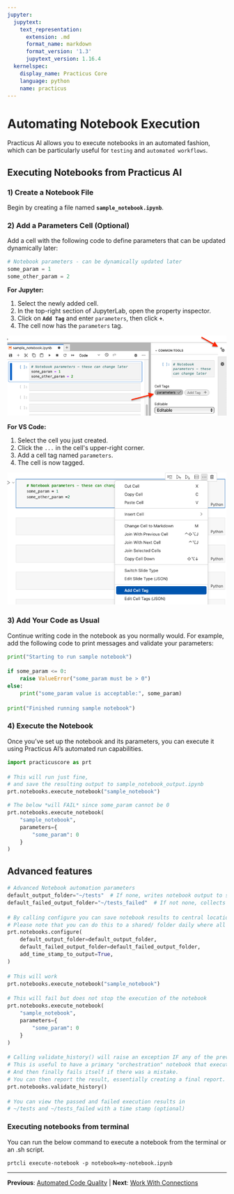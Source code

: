 ```yaml
---
jupyter:
  jupytext:
    text_representation:
      extension: .md
      format_name: markdown
      format_version: '1.3'
      jupytext_version: 1.16.4
  kernelspec:
    display_name: Practicus Core
    language: python
    name: practicus
---
```


<!-- #region -->
# Automating Notebook Execution

Practicus AI allows you to execute notebooks in an automated fashion, which can be particularly useful for `testing` and  `automated workflows`.

## Executing Notebooks from Practicus AI

### 1) Create a Notebook File
Begin by creating a file named **`sample_notebook.ipynb`**.

### 2) Add a Parameters Cell (Optional)
Add a cell with the following code to define parameters that can be updated dynamically later:
```python
# Notebook parameters - can be dynamically updated later
some_param = 1
some_other_param = 2
```

**For Jupyter:**
1. Select the newly added cell.
2. In the top-right section of JupyterLab, open the property inspector.
3. Click on **`Add Tag`** and enter `parameters`, then click **`+`**.
4. The cell now has the `parameters` tag.

![Jupyter](img/jupyter.png)

**For VS Code:**
1. Select the cell you just created.
2. Click the `...` in the cell's upper-right corner.
3. Add a cell tag named `parameters`.
4. The cell is now tagged.

![VS Code](img/vs_code.png)

### 3) Add Your Code as Usual
Continue writing code in the notebook as you normally would. For example, add the following code to print messages and validate your parameters:

```python
print("Starting to run sample notebook")

if some_param <= 0:
    raise ValueError("some_param must be > 0")
else:
    print("some_param value is acceptable:", some_param)

print("Finished running sample notebook")
```

### 4) Execute the Notebook
Once you’ve set up the notebook and its parameters, you can execute it using Practicus AI’s automated run capabilities.
<!-- #endregion -->

```python
import practicuscore as prt

# This will run just fine, 
# and save the resulting output to sample_notebook_output.ipynb
prt.notebooks.execute_notebook("sample_notebook")
```

```python
# The below *will FAIL* since some_param cannot be 0
prt.notebooks.execute_notebook(
    "sample_notebook",
    parameters={
        "some_param": 0 
    }
)
```

## Advanced features

```python
# Advanced Notebook automation parameters
default_output_folder="~/tests"  # If none, writes notebook output to same folder as notebook
default_failed_output_folder="~/tests_failed"  # If not none, collects failed notebook results 

# By calling configure you can save notebook results to central location
# Please note that you can do this to a shared/ folder daily where all of our members have access to
prt.notebooks.configure(
    default_output_folder=default_output_folder,
    default_failed_output_folder=default_failed_output_folder,
    add_time_stamp_to_output=True,
)

# This will work
prt.notebooks.execute_notebook("sample_notebook")

# This will fail but does not stop the execution of the notebook
prt.notebooks.execute_notebook(
    "sample_notebook",
    parameters={
        "some_param": 0 
    }
)

# Calling validate_history() will raise an exception IF any of the previous notebooks failed
# This is useful to have a primary "orchestration" notebook that executes other child notebooks,
# And then finally fails itself if there was a mistake. 
# You can then report the result, essentially creating a final report. 
prt.notebooks.validate_history()

# You can view the passed and failed execution results in 
# ~/tests and ~/tests_failed with a time stamp (optional)
```

 ### Executing notebooks from terminal
 
You can run the below command to execute a notebook from the terminal or an .sh script.

```shell
prtcli execute-notebook -p notebook=my-notebook.ipynb 
```  


---

**Previous**: [Automated Code Quality](../improve-code-quality/automated-code-quality.md) | **Next**: [Work With Connections](../work-with-connections.md)
